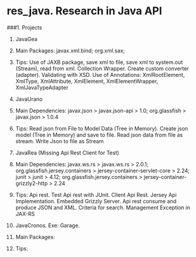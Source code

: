 # res_java. Research in Java API

###1. Projects
 1. JavaGea
   1. Main Packages:
    javax.xml.bind; org.xml.sax;
   2. Tips:
   Use of JAXB package, save xml to file, save xml to system.out (Stream), read from xml. Collection Wrapper. Create custom converter (adapter). Validating with XSD. Use of Annotations: XmlRootElement, XmlType,   XmlAttribute, XmlElement, XmlElementWrapper, XmlJavaTypeAdapter   
 2. JavaUrano
   1. Main Dependencies:
    javax.json > javax.json-api > 1.0; org.glassfish > javax.json > 1.0.4
   2. Tips:
   Read json from File to Model Data (Tree in Memory). Create json model (Tree in Memory) and save to file. Read json data from file as stream. Write Json to file as Stream  
 3. JavaRea (Missing Api Rest Client for Test)
   1. Main Dependencies:
    javax.ws.rs > javax.ws.rs > 2.0.1; org.glassfish.jersey.containers > jersey-container-servlet-core > 2.24; junit > junit > 4.12; org.glassfish.jersey.containers > jersey-container-grizzly2-http > 2.24
   2. Tips:
   Api rest. Test Api rest with JUnit. Client Api Rest. Jersey Api Implementation. Embedded Grizzly Server. Api rest consume and produce JSON and XML. Criteria for search. Management Exception in JAX-RS
 4. JavaCronos. Exe: Garage. 
   1. Main Packages:
    
   2. Tips:
   
